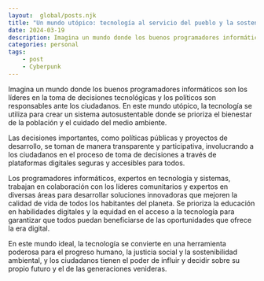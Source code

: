 ```yaml
---
layout:  global/posts.njk
title: "Un mundo utópico: tecnología al servicio del pueblo y la sostenibilidad ambiental"
date: 2024-03-19
description: Imagina un mundo donde los buenos programadores informáticos son los líderes en la toma de decisiones tecnológicas y los políticos son responsables ante los ciudadanos.
categories: personal
tags:
    - post
    - Cyberpunk
---
```


Imagina un mundo donde los buenos programadores informáticos son los líderes en la toma de decisiones tecnológicas y los políticos son responsables ante los ciudadanos. En este mundo utópico, la tecnología se utiliza para crear un sistema autosustentable donde se prioriza el bienestar de la población y el cuidado del medio ambiente.

Las decisiones importantes, como políticas públicas y proyectos de desarrollo, se toman de manera transparente y participativa, involucrando a los ciudadanos en el proceso de toma de decisiones a través de plataformas digitales seguras y accesibles para todos.

Los programadores informáticos, expertos en tecnología y sistemas, trabajan en colaboración con los líderes comunitarios y expertos en diversas áreas para desarrollar soluciones innovadoras que mejoren la calidad de vida de todos los habitantes del planeta. Se prioriza la educación en habilidades digitales y la equidad en el acceso a la tecnología para garantizar que todos puedan beneficiarse de las oportunidades que ofrece la era digital.

En este mundo ideal, la tecnología se convierte en una herramienta poderosa para el progreso humano, la justicia social y la sostenibilidad ambiental, y los ciudadanos tienen el poder de influir y decidir sobre su propio futuro y el de las generaciones venideras.
